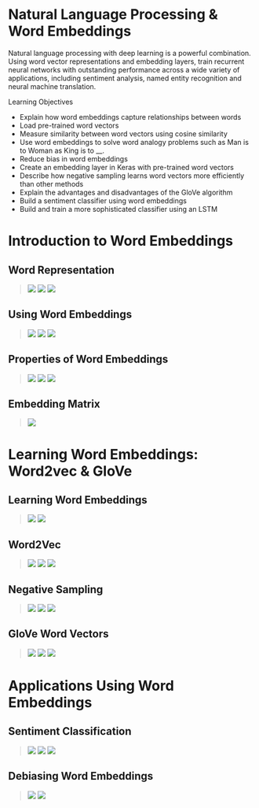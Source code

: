 # Natural Language Processing & Word Embeddings

Natural language processing with deep learning is a powerful combination. Using word vector representations and embedding layers, train recurrent neural networks with outstanding performance across a wide variety of applications, including sentiment analysis, named entity recognition and neural machine translation.

Learning Objectives
- Explain how word embeddings capture relationships between words
- Load pre-trained word vectors
- Measure similarity between word vectors using cosine similarity
- Use word embeddings to solve word analogy problems such as Man is to Woman as King is to __.
- Reduce bias in word embeddings
- Create an embedding layer in Keras with pre-trained word vectors
- Describe how negative sampling learns word vectors more efficiently than other methods
- Explain the advantages and disadvantages of the GloVe algorithm
- Build a sentiment classifier using word embeddings
- Build and train a more sophisticated classifier using an LSTM

# Introduction to Word Embeddings

## Word Representation

> <img src="./images/w02-02-word_representation/img_2023-05-02_07-56-25.png">
> <img src="./images/w02-02-word_representation/img_2023-05-02_07-56-28.png">
> <img src="./images/w02-02-word_representation/img_2023-05-02_07-56-30.png">

## Using Word Embeddings

> <img src="./images/w02-03-using_word_embeddings/img_2023-05-02_07-58-47.png">
> <img src="./images/w02-03-using_word_embeddings/img_2023-05-02_07-58-49.png">
> <img src="./images/w02-03-using_word_embeddings/img_2023-05-02_07-58-52.png">

## Properties of Word Embeddings

> <img src="./images/w02-04-properties_of_word_embeddings/img_2023-05-02_08-00-17.png">
> <img src="./images/w02-04-properties_of_word_embeddings/img_2023-05-02_08-00-19.png">
> <img src="./images/w02-04-properties_of_word_embeddings/img_2023-05-02_08-00-21.png">

## Embedding Matrix

> <img src="./images/w02-05-embedding_matrix/img_2023-05-02_08-00-33.png">

# Learning Word Embeddings: Word2vec &amp; GloVe

## Learning Word Embeddings

> <img src="./images/w02-07-learning_word_embeddings/img_2023-05-02_08-00-50.png">
> <img src="./images/w02-07-learning_word_embeddings/img_2023-05-02_08-00-51.png">

## Word2Vec

> <img src="./images/w02-08-word2vec/img_2023-05-02_08-01-03.png">
> <img src="./images/w02-08-word2vec/img_2023-05-02_08-01-05.png">
> <img src="./images/w02-08-word2vec/img_2023-05-02_08-01-07.png">

## Negative Sampling

> <img src="./images/w02-09-negative_sampling/img_2023-05-02_08-01-19.png">
> <img src="./images/w02-09-negative_sampling/img_2023-05-02_08-01-21.png">
> <img src="./images/w02-09-negative_sampling/img_2023-05-02_08-01-23.png">

## GloVe Word Vectors

> <img src="./images/w02-10-glove_word_vectors/img_2023-05-02_08-01-33.png">
> <img src="./images/w02-10-glove_word_vectors/img_2023-05-02_08-01-35.png">
> <img src="./images/w02-10-glove_word_vectors/img_2023-05-02_08-01-37.png">

# Applications Using Word Embeddings

## Sentiment Classification

> <img src="./images/w02-12-sentiment_classification/img_2023-05-02_08-09-41.png">
> <img src="./images/w02-12-sentiment_classification/img_2023-05-02_08-09-43.png">
> <img src="./images/w02-12-sentiment_classification/img_2023-05-02_08-09-45.png">

## Debiasing Word Embeddings


> <img src="./images/w02-13-debiasing_word_embeddings/img_2023-05-02_08-10-01.png">
> <img src="./images/w02-13-debiasing_word_embeddings/img_2023-05-02_08-10-03.png">

